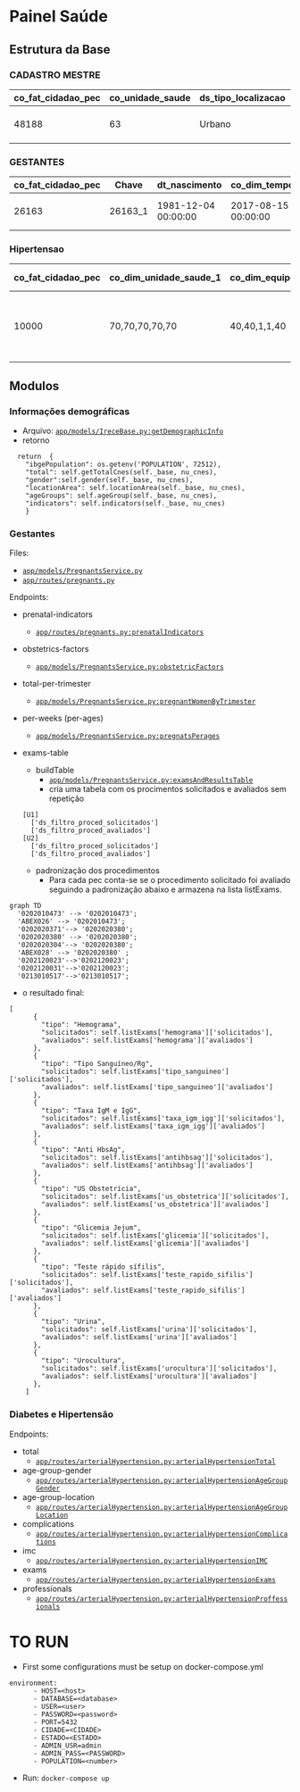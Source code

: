 # Painel Saúde

## Estrutura da Base

### CADASTRO MESTRE

| co_fat_cidadao_pec | co_unidade_saude | ds_tipo_localizacao | co_municipio | dt_atendimento             | nu_idade_gestacional       | nu_gestas_previas | st_vacinacao_em_dia | cad_proced_solicitados                          | cad_proced_avaliados                | cad_filtro_cids                 | cad_filtro_ciap                | st_hipertensao | st_diabetes | st_gestante | nu_cnes | ds_unidade_saude               | no_municipio | co_ibge | no_uf | sg_uf | ds_sexo  | dt_nascimento       | nu_idade | ds_faixa_etaria |
| ------------------ | ---------------- | ------------------- | ------------ | -------------------------- | -------------------------- | ----------------- | ------------------- | ----------------------------------------------- | ----------------------------------- | ------------------------------- | ------------------------------ | -------------- | ----------- | ----------- | ------- | ------------------------------ | ------------ | ------- | ----- | ----- | -------- | ------------------- | -------- | --------------- |
| 48188              | 63               | Urbano              | 980,980,980  | 20181106,20190729,20200821 | 30001231,30001231,30001231 | ,,                | 0,0,                | 20181106:\|0205020097\|,20190729:\|,20200821:\| | 20181106:\|,20190729:\|,20200821:\| | \|Z000\|,\|I10\|I528\|,\|Z000\| | \|ABP023\|,\|,\|,\|,\|P20\|,\| | TRUE           | FALSE       | FALSE       | 3652971 | UBSF EDICON RIBEIRO DOS SANTOS | IRECÊ        | 2914604 | BAHIA | BA    | Feminino | 1959-10-08 00:00:00 | 62       | Faixa 7         |

### GESTANTES

| co_fat_cidadao_pec | Chave   | dt_nascimento       | co_dim_tempo_dum    | N_gestacoes | co_dim_unidade_saude | co_dim_tempo        | ds_filtro_cids | ds_filtro_ciaps | ds_filtro_proced_avaliados | ds_filtro_proced_solicitados | st_vacinacao_em_dia | st_gravidez_planejada | consultas_6_prenatal | exames_para_sifilis_hiv | com_atendimento_odontologico_stricted | com_atendimento_odontologico_razoavel | com_atendimento_odontologico_amplo | idade | ds_faixa_etaria_gestante | nu_idade_gestacional | nu_idade_gestacional_trimestre | nu_cnes | no_unidade_saude                    | isContained_DIABETE | isContained_HIPERTENSAO |
| ------------------ | ------- | ------------------- | ------------------- | ----------- | -------------------- | ------------------- | -------------- | --------------- | -------------------------- | ---------------------------- | ------------------- | --------------------- | -------------------- | ----------------------- | ------------------------------------- | ------------------------------------- | ---------------------------------- | ----- | ------------------------ | -------------------- | ------------------------------ | ------- | ----------------------------------- | ------------------- | ----------------------- |
| 26163              | 26163_1 | 1981-12-04 00:00:00 | 2017-08-15 00:00:00 | 1           | 61                   | 2018-05-02 00:00:00 | \|O367\|       | \|\|            | \|\|                       | \|\|                         | 0                   | 0                     |                      |                         |                                       |                                       |                                    | 40    | Faixa 6                  | 37                   | 3º Trimestre                   | 3749878 | UBSF RAIMUNDO C SOMBRA PAULO FREIRE | FALSE               | FALSE                   |

### Hipertensao

| co_fat_cidadao_pec | co_dim_unidade_saude_1 | co_dim_equipe_1 | co_dim_tempo                                 | dt_nascimento                                          | nu_peso          | nu_altura | co_seq_dim_cbo      | ds_filtro_cids                     | ds_filtro_ciaps                                                          | ds_filtro_proced_avaliados | ds_filtro_proced_solicitados                                                                                           | co_unidade_saude         | ds_tipo_localizacao                | ds_sexo                                      | nu_idade                 | nu_cbo                             | FAIXA_ETARIA_HIPERTENSO                 | ds_agravo_FINAL_NOM      | ds_agravo_FINAL_COD      | CBO_PROFISSIONAL                                | nu_peso_last | nu_altura_last | nu_altura_last_M | IMC IMC_FINAL |
| ------------------ | ---------------------- | --------------- | -------------------------------------------- | ------------------------------------------------------ | ---------------- | --------- | ------------------- | ---------------------------------- | ------------------------------------------------------------------------ | -------------------------- | ---------------------------------------------------------------------------------------------------------------------- | ------------------------ | ---------------------------------- | -------------------------------------------- | ------------------------ | ---------------------------------- | --------------------------------------- | ------------------------ | ------------------------ | ----------------------------------------------- | ------------ | -------------- | ---------------- | ------------- |
| 10000              | 70,70,70,70,70         | 40,40,1,1,40    | 20180816,20180912,20190704,20191218,20200709 | 1956-03-16,1956-03-16,1956-03-16,1956-03-16,1956-03-16 | ,,73.0,74.0,79.5 | ,,,,168.0 | 446,446,447,447,447 | \|\|,\|\|,\|I10\|,\|I10\|,\|Z760\| | \|ABP005\|,\|ABP006\|ABP005\|,\|\|,\|ABP006\|ABP005\|,\|ABP006\|ABP005\| | \|\|,\|\|,\|\|,\|\|,\|\|   | \|\|,\|\|,\|0202010279\|0202010317\|0202010473\|0202010678\|0202010694\|0202020380\|0202010600\|0202010635\|,\|\|,\|\| | 70.0,70.0,70.0,70.0,70.0 | Urbano,Urbano,Urbano,Urbano,Urbano | Feminino,Feminino,Feminino,Feminino,Feminino | 66.0,66.0,66.0,66.0,66.0 | 223565,223565,225142,225142,225142 | Faixa 5,Faixa 5,Faixa 5,Faixa 5,Faixa 5 | ,,,,,,,,,,,,,,,,,,,,,,,, | ,,,,,,,,,,,,,,,,,,,,,,,, | ENFERMEIROS,ENFERMEIROS,MÉDICOS,MÉDICOS,MÉDICOS | 79.5         | 168            | 1.68             | 28.16751701   |

## Modulos

### Informações demográficas

- Arquivo: [`app/models/IreceBase.py:getDemographicInfo`](app/models/IreceBase.py#L115)
- retorno

```
  return  {
    "ibgePopulation": os.getenv('POPULATION', 72512),
    "total": self.getTotalCnes(self._base, nu_cnes),
    "gender":self.gender(self._base, nu_cnes),
    "locationArea": self.locationArea(self._base, nu_cnes),
    "ageGroups": self.ageGroup(self._base, nu_cnes),
    "indicators": self.indicators(self._base, nu_cnes)
    }
```

### Gestantes

Files:

- [`app/models/PregnantsService.py`](app/models/PregnantsService.py)
- [`app/routes/pregnants.py`](app/routes/pregnants.py)

Endpoints:

- prenatal-indicators

  - [`app/routes/pregnants.py:prenatalIndicators`](app/routes/pregnants.py#L13)

- obstetrics-factors
  - [`app/models/PregnantsService.py:obstetricFactors`](app/models/PregnantsService.py#433)
- total-per-trimester
  - [`app/models/PregnantsService.py:pregnantWomenByTrimester`](app/models/PregnantsService.py#137)
- per-weeks (per-ages)
  - [`app/models/PregnantsService.py:pregnatsPerages`](app/models/PregnantsService.py#500)
- exams-table
  - buildTable
    - [`app/models/PregnantsService.py:examsAndResultsTable`](app/models/PregnantsService.py#L598)
    - cria uma tabela com os procimentos solicitados e avaliados sem repetição
  ```
  [U1]
    ['ds_filtro_proced_solicitados']
    ['ds_filtro_proced_avaliados']
  [U2]
    ['ds_filtro_proced_solicitados']
    ['ds_filtro_proced_avaliados']
  ```
  - padronização dos procedimentos
    - Para cada pec conta-se se o procedimento solicitado foi avaliado seguindo a padronização abaixo e armazena na lista listExams.

```mermaid
graph TD
  '0202010473' --> '0202010473';
  'ABEX026' --> '0202010473';
  '0202020371'--> '0202020380';
  '0202020380' --> '0202020380';
  '0202020304'--> '0202020380';
  'ABEX028' --> '0202020380' ;
  '0202120023'-->'0202120023';
  '0202120031'-->'0202120023';
  '0213010517'-->'0213010517';
```

- o resultado final:

```
[
      {
        "tipo": "Hemograma",
        "solicitados": self.listExams['hemograma']['solicitados'],
        "avaliados": self.listExams['hemograma']['avaliados']
      },
      {
        "tipo": "Tipo Sanguíneo/Rg",
        "solicitados": self.listExams['tipo_sanguineo']['solicitados'],
        "avaliados": self.listExams['tipo_sanguineo']['avaliados']
      },
      {
        "tipo": "Taxa IgM e IgG",
        "solicitados": self.listExams['taxa_igm_igg']['solicitados'],
        "avaliados": self.listExams['taxa_igm_igg']['avaliados']
      },
      {
        "tipo": "Anti HbsAg",
        "solicitados": self.listExams['antihbsag']['solicitados'],
        "avaliados": self.listExams['antihbsag']['avaliados']
      },
      {
        "tipo": "US Obstetrícia",
        "solicitados": self.listExams['us_obstetrica']['solicitados'],
        "avaliados": self.listExams['us_obstetrica']['avaliados']
      },
      {
        "tipo": "Glicemia Jejum",
        "solicitados": self.listExams['glicemia']['solicitados'],
        "avaliados": self.listExams['glicemia']['avaliados']
      },
      {
        "tipo": "Teste rápido sífilis",
        "solicitados": self.listExams['teste_rapido_sifilis']['solicitados'],
        "avaliados": self.listExams['teste_rapido_sifilis']['avaliados']
      },
      {
        "tipo": "Urina",
        "solicitados": self.listExams['urina']['solicitados'],
        "avaliados": self.listExams['urina']['avaliados']
      },
      {
        "tipo": "Urocultura",
        "solicitados": self.listExams['urocultura']['solicitados'],
        "avaliados": self.listExams['urocultura']['avaliados']
      },
    ]
```

### Diabetes e Hipertensão

Endpoints:

- total
  - [`app/routes/arterialHypertension.py:arterialHypertensionTotal`](app/routes/arterialHypertension.py#L15)
- age-group-gender
  - [`app/routes/arterialHypertension.py:arterialHypertensionAgeGroupGender`](app/routes/arterialHypertension.py#L53)
- age-group-location
  - [`app/routes/arterialHypertension.py:arterialHypertensionAgeGroupLocation`](app/routes/arterialHypertension.py#26)
- complications
  - [`app/routes/arterialHypertension.py:arterialHypertensionComplications`](app/routes/arterialHypertension.py#L78)
- imc
  - [`app/routes/arterialHypertension.py:arterialHypertensionIMC`](app/routes/arterialHypertension.py#L104)
- exams
  - [`app/routes/arterialHypertension.py:arterialHypertensionExams`](app/routes/arterialHypertension.py#L150)
- professionals
  - [`app/routes/arterialHypertension.py:arterialHypertensionProffessionals`](app/routes/arterialHypertension.py#L128)

# TO RUN

- First some configurations must be setup on docker-compose.yml

```
environment:
      - HOST=<host>
      - DATABASE=<database>
      - USER=<user>
      - PASSWORD=<password>
      - PORT=5432
      - CIDADE=<CIDADE>
      - ESTADO=<ESTADO>
      - ADMIN_USR=admin
      - ADMIN_PASS=<PASSWORD>
      - POPULATION=<number>
```

- Run:
  `docker-compose up`
